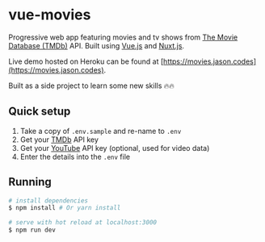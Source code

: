 # vue-movies

Progressive web app featuring movies and tv shows from [The Movie Database (TMDb)](https://developers.themoviedb.org/3) API. Built using [Vue.js](https://github.com/vuejs/vue) and [Nuxt.js](https://github.com/nuxt/nuxt.js).

Live demo hosted on Heroku can be found at [https://movies.jason.codes](https://movies.jason.codes).

Built as a side project to learn some new skills 🔥🔥

## Quick setup

1. Take a copy of `.env.sample` and re-name to `.env`
2. Get your [TMDb](https://developers.themoviedb.org/3) API key
3. Get your [YouTube](https://developers.google.com/youtube/v3/getting-started) API key (optional, used for video data)
4. Enter the details into the `.env` file

## Running

``` bash
# install dependencies
$ npm install # Or yarn install

# serve with hot reload at localhost:3000
$ npm run dev
```
